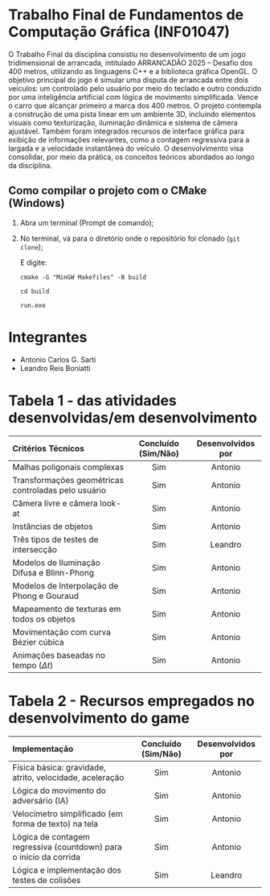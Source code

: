 # Trabalho Final de Fundamentos de Computação Gráfica (INF01047)
O Trabalho Final da disciplina consistiu no desenvolvimento de um jogo tridimensional de arrancada, intitulado ARRANCADÃO 2025 – Desafio dos 400 metros, utilizando as linguagens C++ e a biblioteca gráfica OpenGL. O objetivo principal do jogo é simular uma disputa de arrancada entre dois veículos: um controlado pelo usuário por meio do teclado e outro conduzido por uma inteligência artificial com lógica de movimento simplificada. Vence o carro que alcançar primeiro a marca dos 400 metros. O projeto contempla a construção de uma pista linear em um ambiente 3D, incluindo elementos visuais como texturização, iluminação dinâmica e sistema de câmera ajustável. Também foram integrados recursos de interface gráfica para exibição de informações relevantes, como a contagem regressiva para a largada e a velocidade instantânea do veículo. O desenvolvimento visa consolidar, por meio da prática, os conceitos teóricos abordados ao longo da disciplina.
## Como compilar o projeto com o CMake (Windows)
1. Abra um terminal (Prompt de comando);
2. No terminal, vá para o diretório onde o repositório foi clonado (`git clone`);
   
      E digite:
      ```
      cmake -G "MinGW Makefiles" -B build
      ```
      ```
      cd build
      ```
      ```
      run.exe
      ```
# Integrantes
- Antonio Carlos G. Sarti 
- Leandro Reis Boniatti
# Tabela 1 - das atividades desenvolvidas/em desenvolvimento
| Critérios Técnicos | Concluído (Sim/Não) | Desenvolvidos por |
| :--- | :---: | :---: |
| Malhas poligonais complexas                         | Sim | Antonio |
| Transformações geométricas controladas pelo usuário | Sim | Antonio |
| Câmera livre e câmera look-at                       | Sim | Antonio |           
| Instâncias de objetos                               | Sim | Antonio |           
| Três tipos de testes de intersecção                 | Sim | Leandro |           
| Modelos de Iluminação Difusa e Blinn-Phong          | Sim | Antonio |   
| Modelos de Interpolação de Phong e Gouraud          | Sim | Antonio |
| Mapeamento de texturas em todos os objetos          | Sim | Antonio |
| Movimentação com curva Bézier cúbica                | Sim | Antonio |
| Animações baseadas no tempo ($\Delta t$)            | Sim | Antonio |
# Tabela 2 - Recursos empregados no desenvolvimento do game
| Implementação | Concluído (Sim/Não) | Desenvolvidos por |
| :--- | :---: | :---: |
| Física básica: gravidade, atrito, velocidade, aceleração           | Sim | Antonio |
| Lógica do movimento do adversário (IA)                             | Sim | Antonio |
| Velocímetro simplificado (em forma de texto) na tela               | Sim | Antonio |           
| Lógica de contagem regressiva (countdown) para o início da corrida | Sim | Antonio |
| Lógica e implementação dos testes de colisões                      | Sim | Leandro |  

